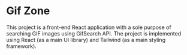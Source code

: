 # Gif Zone

This project is a front-end React application with a sole purpose of searching GIF images using GifSearch API. The project is implemented using React (as a main UI library) and Tailwind (as a main styling framework).
